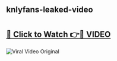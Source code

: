 ## knlyfans-leaked-video 

# <h2><a href="http://freeplayer.one?title=knlyfans-leaked-video&ref=21J">🔗 Click to Watch 👉🔴 VIDEO</a></h2>

<a href="http://freeplayer.one?title=knlyfans-leaked-video&ref=21J" rel="nofollow" data-target="animated-image.originalLink"><img src="https://i.ibb.co.com/xMMVF88/686577567.gif" alt="Viral Video Original" style="max-width: 100%; display: inline-block;" data-target="animated-image.originalImage"></a>

